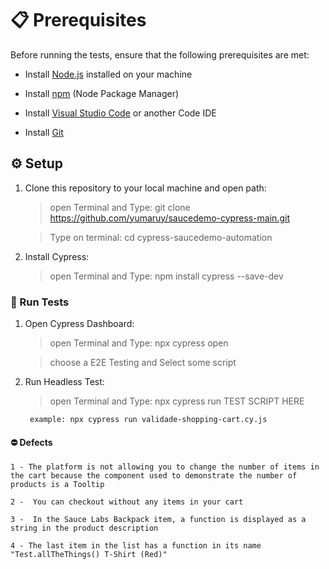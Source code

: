 
# 📋 Prerequisites

Before running the tests, ensure that the following prerequisites are met:

- Install [Node.js](https://nodejs.org/) installed on your machine
- Install [npm](https://www.npmjs.com/) (Node Package Manager)

- Install [Visual Studio Code](https://code.visualstudio.com/download) or another Code IDE
- Install [Git](https://git-scm.com/downloads)

## ⚙️ Setup

1. Clone this repository to your local machine and open path:

   > open Terminal and Type: 
        git clone https://github.com/yumaruy/saucedemo-cypress-main.git


   > Type on terminal: 
        cd cypress-saucedemo-automation

2. Install Cypress:

   > open Terminal and Type: 
        npm install cypress --save-dev
   

### 🎢 Run Tests

1. Open Cypress Dashboard:

   > open Terminal and Type: npx cypress open

   > choose a E2E Testing and Select some script

2. Run Headless Test:

   > open Terminal and Type: npx cypress run TEST SCRIPT HERE

        example: npx cypress run validade-shopping-cart.cy.js




#### ⛔ Defects

    1 - The platform is not allowing you to change the number of items in the cart because the component used to demonstrate the number of products is a Tooltip

    2 -  You can checkout without any items in your cart

    3 -  In the Sauce Labs Backpack item, a function is displayed as a string in the product description

    4 - The last item in the list has a function in its name "Test.allTheThings() T-Shirt (Red)"

